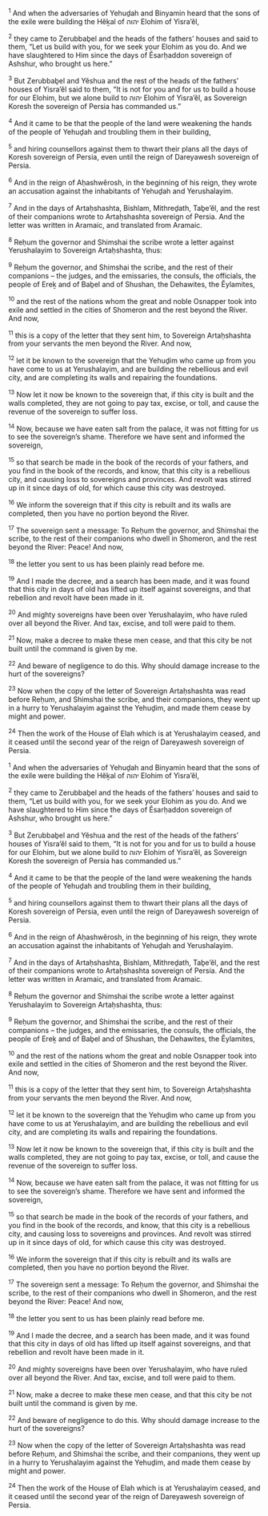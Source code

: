 <sup>1</sup> And when the adversaries of Yehuḏah and Binyamin heard that the sons of the exile were building the Hĕḵal of יהוה Elohim of Yisra’ĕl,

<sup>2</sup> they came to Zerubbaḇel and the heads of the fathers’ houses and said to them, “Let us build with you, for we seek your Elohim as you do. And we have slaughtered to Him since the days of Ĕsarḥaddon sovereign of Ashshur, who brought us here.”

<sup>3</sup> But Zerubbaḇel and Yĕshua and the rest of the heads of the fathers’ houses of Yisra’ĕl said to them, “It is not for you and for us to build a house for our Elohim, but we alone build to יהוה Elohim of Yisra’ĕl, as Sovereign Koresh the sovereign of Persia has commanded us.”

<sup>4</sup> And it came to be that the people of the land were weakening the hands of the people of Yehuḏah and troubling them in their building,

<sup>5</sup> and hiring counsellors against them to thwart their plans all the days of Koresh sovereign of Persia, even until the reign of Dareyawesh sovereign of Persia.

<sup>6</sup> And in the reign of Aḥashwĕrosh, in the beginning of his reign, they wrote an accusation against the inhabitants of Yehuḏah and Yerushalayim.

<sup>7</sup> And in the days of Artaḥshashta, Bishlam, Mithreḏath, Taḇe’ĕl, and the rest of their companions wrote to Artaḥshashta sovereign of Persia. And the letter was written in Aramaic, and translated from Aramaic.

<sup>8</sup> Reḥum the governor and Shimshai the scribe wrote a letter against Yerushalayim to Sovereign Artaḥshashta, thus:

<sup>9</sup> Reḥum the governor, and Shimshai the scribe, and the rest of their companions – the judges, and the emissaries, the consuls, the officials, the people of Ereḵ and of Baḇel and of Shushan, the Dehawites, the Ĕylamites,

<sup>10</sup> and the rest of the nations whom the great and noble Osnapper took into exile and settled in the cities of Shomeron and the rest beyond the River. And now,

<sup>11</sup> this is a copy of the letter that they sent him, to Sovereign Artaḥshashta from your servants the men beyond the River. And now,

<sup>12</sup> let it be known to the sovereign that the Yehuḏim who came up from you have come to us at Yerushalayim, and are building the rebellious and evil city, and are completing its walls and repairing the foundations.

<sup>13</sup> Now let it now be known to the sovereign that, if this city is built and the walls completed, they are not going to pay tax, excise, or toll, and cause the revenue of the sovereign to suffer loss.

<sup>14</sup> Now, because we have eaten salt from the palace, it was not fitting for us to see the sovereign’s shame. Therefore we have sent and informed the sovereign,

<sup>15</sup> so that search be made in the book of the records of your fathers, and you find in the book of the records, and know, that this city is a rebellious city, and causing loss to sovereigns and provinces. And revolt was stirred up in it since days of old, for which cause this city was destroyed.

<sup>16</sup> We inform the sovereign that if this city is rebuilt and its walls are completed, then you have no portion beyond the River.

<sup>17</sup> The sovereign sent a message: To Reḥum the governor, and Shimshai the scribe, to the rest of their companions who dwell in Shomeron, and the rest beyond the River: Peace! And now,

<sup>18</sup> the letter you sent to us has been plainly read before me.

<sup>19</sup> And I made the decree, and a search has been made, and it was found that this city in days of old has lifted up itself against sovereigns, and that rebellion and revolt have been made in it.

<sup>20</sup> And mighty sovereigns have been over Yerushalayim, who have ruled over all beyond the River. And tax, excise, and toll were paid to them.

<sup>21</sup> Now, make a decree to make these men cease, and that this city be not built until the command is given by me.

<sup>22</sup> And beware of negligence to do this. Why should damage increase to the hurt of the sovereigns?

<sup>23</sup> Now when the copy of the letter of Sovereign Artaḥshashta was read before Reḥum, and Shimshai the scribe, and their companions, they went up in a hurry to Yerushalayim against the Yehuḏim, and made them cease by might and power.

<sup>24</sup> Then the work of the House of Elah which is at Yerushalayim ceased, and it ceased until the second year of the reign of Dareyawesh sovereign of Persia.

<sup>1</sup> And when the adversaries of Yehuḏah and Binyamin heard that the sons of the exile were building the Hĕḵal of יהוה Elohim of Yisra’ĕl,

<sup>2</sup> they came to Zerubbaḇel and the heads of the fathers’ houses and said to them, “Let us build with you, for we seek your Elohim as you do. And we have slaughtered to Him since the days of Ĕsarḥaddon sovereign of Ashshur, who brought us here.”

<sup>3</sup> But Zerubbaḇel and Yĕshua and the rest of the heads of the fathers’ houses of Yisra’ĕl said to them, “It is not for you and for us to build a house for our Elohim, but we alone build to יהוה Elohim of Yisra’ĕl, as Sovereign Koresh the sovereign of Persia has commanded us.”

<sup>4</sup> And it came to be that the people of the land were weakening the hands of the people of Yehuḏah and troubling them in their building,

<sup>5</sup> and hiring counsellors against them to thwart their plans all the days of Koresh sovereign of Persia, even until the reign of Dareyawesh sovereign of Persia.

<sup>6</sup> And in the reign of Aḥashwĕrosh, in the beginning of his reign, they wrote an accusation against the inhabitants of Yehuḏah and Yerushalayim.

<sup>7</sup> And in the days of Artaḥshashta, Bishlam, Mithreḏath, Taḇe’ĕl, and the rest of their companions wrote to Artaḥshashta sovereign of Persia. And the letter was written in Aramaic, and translated from Aramaic.

<sup>8</sup> Reḥum the governor and Shimshai the scribe wrote a letter against Yerushalayim to Sovereign Artaḥshashta, thus:

<sup>9</sup> Reḥum the governor, and Shimshai the scribe, and the rest of their companions – the judges, and the emissaries, the consuls, the officials, the people of Ereḵ and of Baḇel and of Shushan, the Dehawites, the Ĕylamites,

<sup>10</sup> and the rest of the nations whom the great and noble Osnapper took into exile and settled in the cities of Shomeron and the rest beyond the River. And now,

<sup>11</sup> this is a copy of the letter that they sent him, to Sovereign Artaḥshashta from your servants the men beyond the River. And now,

<sup>12</sup> let it be known to the sovereign that the Yehuḏim who came up from you have come to us at Yerushalayim, and are building the rebellious and evil city, and are completing its walls and repairing the foundations.

<sup>13</sup> Now let it now be known to the sovereign that, if this city is built and the walls completed, they are not going to pay tax, excise, or toll, and cause the revenue of the sovereign to suffer loss.

<sup>14</sup> Now, because we have eaten salt from the palace, it was not fitting for us to see the sovereign’s shame. Therefore we have sent and informed the sovereign,

<sup>15</sup> so that search be made in the book of the records of your fathers, and you find in the book of the records, and know, that this city is a rebellious city, and causing loss to sovereigns and provinces. And revolt was stirred up in it since days of old, for which cause this city was destroyed.

<sup>16</sup> We inform the sovereign that if this city is rebuilt and its walls are completed, then you have no portion beyond the River.

<sup>17</sup> The sovereign sent a message: To Reḥum the governor, and Shimshai the scribe, to the rest of their companions who dwell in Shomeron, and the rest beyond the River: Peace! And now,

<sup>18</sup> the letter you sent to us has been plainly read before me.

<sup>19</sup> And I made the decree, and a search has been made, and it was found that this city in days of old has lifted up itself against sovereigns, and that rebellion and revolt have been made in it.

<sup>20</sup> And mighty sovereigns have been over Yerushalayim, who have ruled over all beyond the River. And tax, excise, and toll were paid to them.

<sup>21</sup> Now, make a decree to make these men cease, and that this city be not built until the command is given by me.

<sup>22</sup> And beware of negligence to do this. Why should damage increase to the hurt of the sovereigns?

<sup>23</sup> Now when the copy of the letter of Sovereign Artaḥshashta was read before Reḥum, and Shimshai the scribe, and their companions, they went up in a hurry to Yerushalayim against the Yehuḏim, and made them cease by might and power.

<sup>24</sup> Then the work of the House of Elah which is at Yerushalayim ceased, and it ceased until the second year of the reign of Dareyawesh sovereign of Persia.

